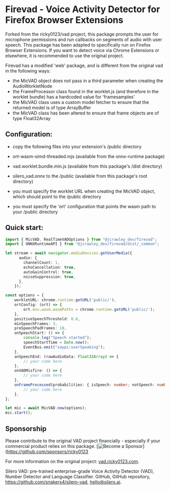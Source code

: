 # Firevad - Voice Activity Detector for Firefox Browser Extensions
 
Forked from the ricky0123/vad project, this package prompts the user for microphone permissions and run callbacks on segments of audio with user speech. This package has been adapted to specifically run on Firefox Browser Extensions. If you want to detect voice via Chrome Extensions or elsewhere, it is recommended to use the original project.

Firevad has a modified 'web' package, and is different from the original vad in the following ways:
 - the MicVAD object does not pass in a third parameter when creating the AudioWorkletNode
 - the FrameProcessor class found in the worklet.js (and therefore in the worklet bundle) has a hardcoded value for 'framesamples'
 - the MicVAD class uses a custom model fetcher to ensure that the returned model is of type ArrayBuffer
 - the MicVAD class has been altered to ensure that frame objects are of type Float32Array


## Configuration:
 - copy the following files into your extension's /public directory
  - ort-wasm-simd-threaded.mjs (available from the onnx-runtime package) 
  - vad.worklet.bundle.min.js (available from this package's /dist directory)
  - silero_vad.onnx to the /public (available from this package's root directory)
 
 - you must specify the worklet URL when creating the MicVAD object, which should point to the /public directory
 - you must specify the 'ort' configuration that points the wasm path to your /public directory


## Quick start:
```typescript
import { MicVAD, RealTimeVADOptions } from "@jcrawley_dev/firevad";
import { ONNXRuntimeAPI } from "@jcrawley_dev/firevad/dist/_common";

let stream = await navigator.mediaDevices.getUserMedia({
      audio: {
        channelCount: 1,
        echoCancellation: true,
        autoGainControl: true,
        noiseSuppression: true,
      },
    });

const options = {
    workletURL: chrome.runtime.getURL('public/'),
    ortConfig: (ort) => { 
        ort.env.wasm.wasmPaths = chrome.runtime.getURL('public/');
    },
    positiveSpeechThreshold: 0.8,
    minSpeechFrames: 3,
    preSpeechPadFrames: 10,
    onSpeechStart: () => {
        console.log("Speech started");
        speechStartTime = Date.now();
        EventBus.emit("saypi:userSpeaking");
    },
    onSpeechEnd: (rawAudioData: Float32Array) => {
        // your code here
    },
    onVADMisfire: () => {
        // your code here
    },
    onFrameProcessed(probabilities: { isSpeech: number; notSpeech: number }) { 
        // your code here
    },
};

let mic = await MicVAD.new(options);
mic.start();
```

## Sponsorship
Please contribute to the original VAD project financially - especially if your commercial product relies on this package. [![Become a Sponsor](https://img.shields.io/static/v1?label=Become%20a%20Sponsor&message=%E2%9D%A4&logo=GitHub&style=flat&color=d42f2d)](https://github.com/sponsors/ricky0123

For more information on the original project: [vad.ricky0123.com](https://www.vad.ricky0123.com).

Silero VAD: pre-trained enterprise-grade Voice Activity Detector (VAD), Number Detector and Language Classifier.
GitHub, GitHub repository, https://github.com/snakers4/silero-vad, hello@silero.ai.
